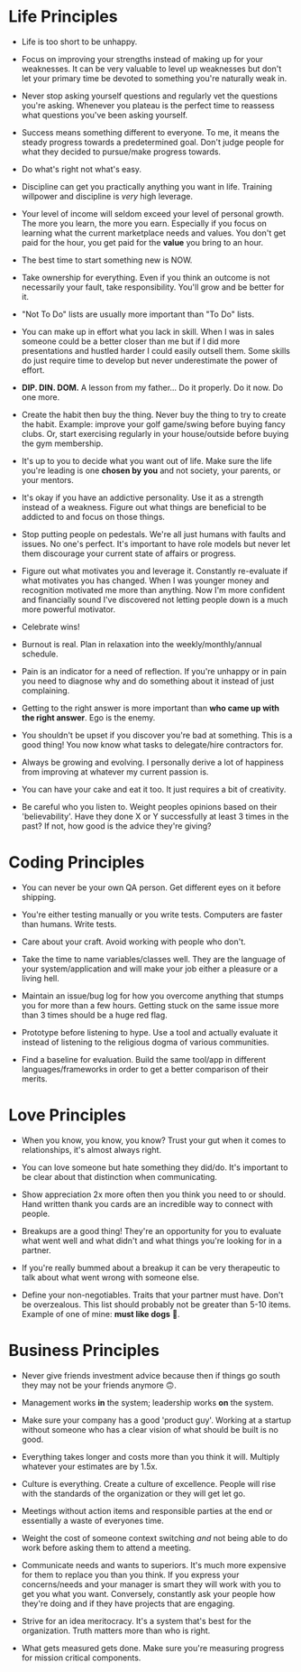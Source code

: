 # Life Principles

*  Life is too short to be unhappy. 

*  Focus on improving your strengths instead of making up for your weaknesses.
    It can be very valuable to level up weaknesses but don't let your primary
    time be devoted to something you're naturally weak in.

*  Never stop asking yourself questions and regularly vet the questions you're
    asking.  Whenever you plateau is the perfect time to reassess what questions
    you've been asking yourself.

*  Success means something different to everyone.  To me, it means the steady
    progress towards a predetermined goal.  Don't judge people for what they
    decided to pursue/make progress towards.

*  Do what's right not what's easy.

*  Discipline can get you practically anything you want in life.  Training
    willpower and discipline is _very_ high leverage.

*  Your level of income will seldom exceed your level of personal growth.  The
    more you learn, the more you earn.  Especially if you focus on learning what
    the current marketplace needs and values. You don't get paid for the hour,
    you get paid for the **value** you bring to an hour.

*  The best time to start something new is NOW.  

*  Take ownership for everything.  Even if you think an outcome is not
  necessarily your fault, take responsibility.  You'll grow and be better for
  it.

*  "Not To Do" lists are usually more important than "To Do" lists.  

*  You can make up in effort what you lack in skill.  When I was in sales
  someone could be a better closer than me but if I did more presentations
  and hustled harder I could easily outsell them.  Some skills do just
  require time to develop but never underestimate the power of effort.

*  **DIP. DIN. DOM.** A lesson from my father... Do it properly.  Do it now. Do
 one more.

 * Create the habit then buy the thing.  Never buy the thing to try to create
  the habit.  Example: improve your golf game/swing before buying fancy
  clubs. Or, start exercising regularly in your house/outside before buying
     the gym membership.

*  It's up to you to decide what you want out of life.  Make sure the life
     you're leading is one **chosen by you** and not society, your parents, or
     your mentors.

*  It's okay if you have an addictive personality.  Use it as a strength
    instead of a weakness.  Figure out what things are beneficial to be addicted
    to and focus on those things.

*  Stop putting people on pedestals.  We're all just humans with faults and
  issues.  No one's perfect.  It's important to have role models but never
  let them discourage your current state of affairs or progress.

*  Figure out what motivates you and leverage it.  Constantly re-evaluate if
  what motivates you has changed.  When I was younger money and recognition
  motivated me more than anything.  Now I'm more confident and financially
  sound I've discovered not letting people down is a much more powerful
  motivator. 

*  Celebrate wins!

*  Burnout is real.  Plan in relaxation into the weekly/monthly/annual
  schedule.

*  Pain is an indicator for a need of reflection.  If you're unhappy or in
  pain you need to diagnose why and do something about it instead of just
  complaining.

*  Getting to the right answer is more important than **who came up with the
  right answer**.  Ego is the enemy.

*  You shouldn't be upset if you discover you're bad at something.  This is a
  good thing!  You now know what tasks to delegate/hire contractors for.

*  Always be growing and evolving.  I personally derive a lot of happiness
  from improving at whatever my current passion is. 

*  You can have your cake and eat it too.  It just requires a bit of
  creativity.

*  Be careful who you listen to.  Weight peoples opinions based on their
     'believability'.  Have they done X or Y successfully at least 3 times in
     the past?  If not, how good is the advice they're giving?

# Coding Principles

*  You can never be your own QA person.  Get different eyes on it before
  shipping.

*  You're either testing manually or you write tests.  Computers are faster
  than humans. Write tests.

*  Care about your craft.  Avoid working with people who don't.  

*  Take the time to name variables/classes well.  They are the language of your
  system/application and will make your job either a pleasure or a living
  hell.

*  Maintain an issue/bug log for how you overcome anything that stumps you for
  more than a few hours.  Getting stuck on the same issue more than 3 times
  should be a huge red flag.

*  Prototype before listening to hype.  Use a tool and actually evaluate it
  instead of listening to the religious dogma of various communities.

*  Find a baseline for evaluation.  Build the same tool/app in different
  languages/frameworks in order to get a better comparison of their merits. 

# Love Principles

*  When you know, you know, you know?  Trust your gut when it comes to
  relationships, it's almost always right.

*  You can love someone but hate something they did/do.  It's important to be
  clear about that distinction when communicating.  

*  Show appreciation 2x more often then you think you need to or should.  Hand
  written thank you cards are an incredible way to connect with people.

*  Breakups are a good thing!  They're an opportunity for you to evaluate what
  went well and what didn't and what things you're looking for in a partner.

*  If you're really bummed about a breakup it can be very therapeutic to talk
  about what went wrong with someone else.

*  Define your non-negotiables.  Traits that your partner must have.  Don't
    be overzealous.  This list should probably not be greater than 5-10 items.
    Example of one of mine: **must like dogs** :dog:.

# Business Principles

* Never give friends investment advice because then if things go south they may
 not be your friends anymore :upside_down_face:.

*  Management works **in** the system; leadership works **on** the system.

*  Make sure your company has a good 'product guy'.  Working at a startup
  without someone who has a clear vision of what should be built is no good.

*  Everything takes longer and costs more than you think it will.  Multiply
  whatever your estimates are by 1.5x.

*  Culture is everything. Create a culture of excellence.  People will rise
  with the standards of the organization or they will get let go.

*  Meetings without action items and responsible parties at the end or
  essentially a waste of everyones time.

*  Weight the cost of someone context switching _and_ not being able to do work
  before asking them to attend a meeting.

*  Communicate needs and wants to superiors.  It's much more expensive for them
  to replace you than you think.  If you express your concerns/needs and your
  manager is smart they will work with you to get you what you want.
  Conversely, constantly ask your people how they're doing and if they have
  projects that are engaging.

*  Strive for an idea meritocracy.  It's a system that's best for the
  organization.  Truth matters more than who is right.

*  What gets measured gets done.  Make sure you're measuring progress for
    mission critical components.
